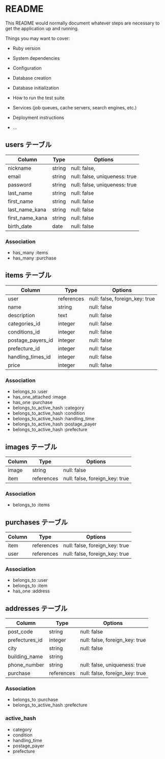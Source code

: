 # README

This README would normally document whatever steps are necessary to get the
application up and running.

Things you may want to cover:

* Ruby version

* System dependencies

* Configuration

* Database creation

* Database initialization

* How to run the test suite

* Services (job queues, cache servers, search engines, etc.)

* Deployment instructions

* ...


## users テーブル

| Column          | Type   | Options                       |
| ----------------| ------ | ----------------------------- |
| nickname        | string | null: false,                  |
| email           | string | null: false, uniqueness: true |
| password        | string | null: false, uniqueness: true |
| last_name       | string | null: false                   |
| first_name      | string | null: false                   |
| last_name_kana  | string | null: false                   |
| first_name_kana | string | null: false                   |
| birth_date      | date   | null: false                   |

### Association

- has_many :items
- has_many :purchase



## items テーブル

| Column              | Type       | Options                        |
| ------------------- | ---------- | ------------------------------ |
| user                | references | null: false, foreign_key: true |
| name                | string     | null: false                    |
| description         | text       | null: false                    |
| categories_id       | integer    | null: false                    |
| conditions_id       | integer    | null: false                    |
| postage_payers_id   | integer    | null: false                    |
| prefecture_id       | integer    | null: false                    |
| handling_times_id   | integer    | null: false                    |
| price               | integer    | null: false                    |

### Association

- belongs_to :user
- has_one_attached :image
- has_one :purchase
- belongs_to_active_hash :category
- belongs_to_active_hash :condition
- belongs_to_active_hash :handling_time
- belongs_to_active_hash :postage_payer
- belongs_to_active_hash :prefecture



## images テーブル

| Column              | Type       | Options                        |
| ------------------- | ---------- | ------------------------------ |
| image               | string     | null: false                    |
| item                | references | null: false, foreign_key: true |

### Association

- belongs_to :items



## purchases テーブル

| Column              | Type       | Options                        |
| ------------------- | ---------- | ------------------------------ |
| item                | references | null: false, foreign_key: true |
| user                | references | null: false, foreign_key: true |

### Association

- belongs_to :user
- belongs_to :item
- has_one :address



## addresses テーブル

| Column              | Type       | Options                        |
| ------------------- | ---------- | ------------------------------ |
| post_code           | string     | null: false                    |
| prefectures_id      | integer    | null: false, foreign_key: true |
| city                | string     | null: false                    |
| building_name       | string     |                                |
| phone_number        | string     | null: false, uniqueness: true  |
| purchase            | references | null: false, foreign_key: true |

### Association

- belongs_to :purchase
- belongs_to_active_hash :prefecture



### active_hash

- category
- condition
- handling_time
- postage_payer
- prefecture

